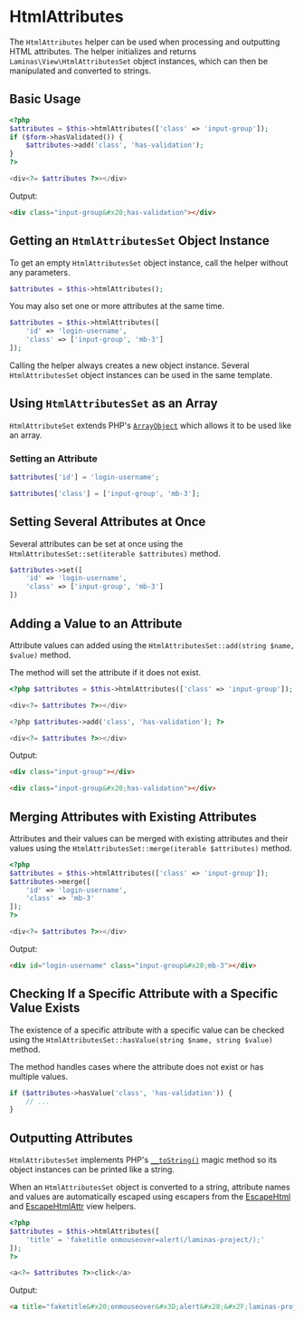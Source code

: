 # HtmlAttributes

The `HtmlAttributes` helper can be used when processing and outputting HTML attributes.
The helper initializes and returns `Laminas\View\HtmlAttributesSet` object instances, which can then be manipulated and converted to strings.

## Basic Usage

```php
<?php
$attributes = $this->htmlAttributes(['class' => 'input-group']);
if ($form->hasValidated()) {
    $attributes->add('class', 'has-validation');
}
?>

<div<?= $attributes ?>></div>
```

Output:

```html
<div class="input-group&#x20;has-validation"></div>
```

## Getting an `HtmlAttributesSet` Object Instance

To get an empty `HtmlAttributesSet` object instance, call the helper without any parameters.

```php
$attributes = $this->htmlAttributes();
```

You may also set one or more attributes at the same time.

```php
$attributes = $this->htmlAttributes([
    'id' => 'login-username',
    'class' => ['input-group', 'mb-3']
]);
```

Calling the helper always creates a new object instance.
Several `HtmlAttributesSet` object instances can be used in the same template.

## Using `HtmlAttributesSet` as an Array

`HtmlAttributeSet` extends PHP's [`ArrayObject`](https://www.php.net/manual/en/class.arrayobject.php) which allows it to be used like an array.

### Setting an Attribute

```php
$attributes['id'] = 'login-username';

$attributes['class'] = ['input-group', 'mb-3'];
```

## Setting Several Attributes at Once

Several attributes can be set at once using the `HtmlAttributesSet::set(iterable $attributes)` method.

```php
$attributes->set([
    'id' => 'login-username',
    'class' => ['input-group', 'mb-3']
])
```

## Adding a Value to an Attribute

Attribute values can added using the `HtmlAttributesSet::add(string $name, $value)` method.

The method will set the attribute if it does not exist.

```php
<?php $attributes = $this->htmlAttributes(['class' => 'input-group']); ?>

<div<?= $attributes ?>></div>

<?php $attributes->add('class', 'has-validation'); ?>

<div<?= $attributes ?>></div>
```

Output:

```html
<div class="input-group"></div>

<div class="input-group&#x20;has-validation"></div>
```

## Merging Attributes with Existing Attributes

Attributes and their values can be merged with existing attributes and their values using the `HtmlAttributesSet::merge(iterable $attributes)` method.

```php
<?php
$attributes = $this->htmlAttributes(['class' => 'input-group']);
$attributes->merge([
    'id' => 'login-username',
    'class' => 'mb-3'
]);
?>

<div<?= $attributes ?>></div>
```

Output:

```html
<div id="login-username" class="input-group&#x20;mb-3"></div>
```

## Checking If a Specific Attribute with a Specific Value Exists

The existence of a specific attribute with a specific value can be checked using the `HtmlAttributesSet::hasValue(string $name, string $value)` method.

The method handles cases where the attribute does not exist or has multiple values.

```php
if ($attributes->hasValue('class', 'has-validation')) {
    // ...
}
```

## Outputting Attributes

`HtmlAttributesSet` implements PHP's [`__toString()`](https://www.php.net/manual/en/language.oop5.magic.php#object.tostring) magic method so its object instances can be printed like a string.

When an `HtmlAttributesSet` object is converted to a string, attribute names and values are automatically escaped using escapers from the [EscapeHtml](https://docs.laminas.dev/laminas-view/helpers/escape/#escapehtml) and [EscapeHtmlAttr](https://docs.laminas.dev/laminas-view/helpers/escape/#escapehtmlattr) view helpers.

```php
<?php
$attributes = $this->htmlAttributes([
    'title' = 'faketitle onmouseover=alert(/laminas-project/);'
]);
?>

<a<?= $attributes ?>>click</a>
```

Output:

```html
<a title="faketitle&#x20;onmouseover&#x3D;alert&#x28;&#x2F;laminas-project&#x2F;&#x29;&#x3B;">click</a>
```
